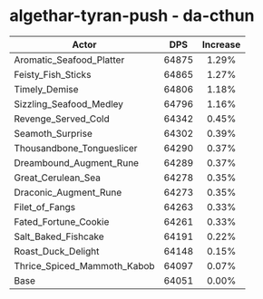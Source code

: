 # algethar-tyran-push - da-cthun
| Actor | DPS | Increase |
|---|:---:|:---:|
|Aromatic_Seafood_Platter|64875|1.29%|
|Feisty_Fish_Sticks|64865|1.27%|
|Timely_Demise|64806|1.18%|
|Sizzling_Seafood_Medley|64796|1.16%|
|Revenge_Served_Cold|64342|0.45%|
|Seamoth_Surprise|64302|0.39%|
|Thousandbone_Tongueslicer|64290|0.37%|
|Dreambound_Augment_Rune|64289|0.37%|
|Great_Cerulean_Sea|64278|0.35%|
|Draconic_Augment_Rune|64273|0.35%|
|Filet_of_Fangs|64263|0.33%|
|Fated_Fortune_Cookie|64261|0.33%|
|Salt_Baked_Fishcake|64191|0.22%|
|Roast_Duck_Delight|64148|0.15%|
|Thrice_Spiced_Mammoth_Kabob|64097|0.07%|
|Base|64051|0.00%|
